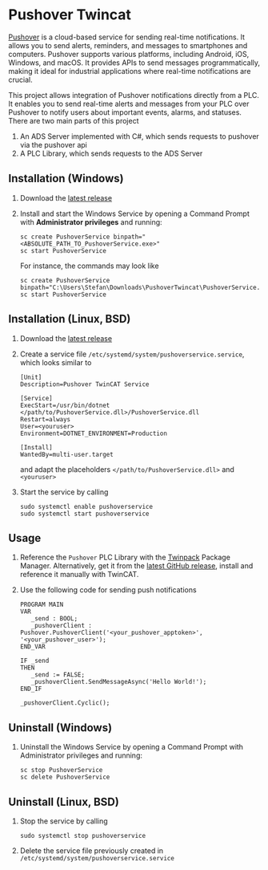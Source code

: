 # Pushover Twincat

[Pushover](https://pushover.net/) is a cloud-based service for sending real-time notifications. It allows you to send alerts, reminders, and messages to smartphones and computers. Pushover supports various platforms, including Android, iOS, Windows, and macOS. It provides APIs to send messages programmatically, making it ideal for industrial applications where real-time notifications are crucial.

This project allows integration of Pushover notifications directly from a PLC. It enables you to send real-time alerts and messages from your PLC over Pushover to notify users about important events, alarms, and statuses.
There are two main parts of this project

1. An ADS Server implemented with C#, which sends requests to pushover via the pushover api
1. A PLC Library, which sends requests to the ADS Server


## Installation (Windows)

1. Download the [latest release](https://github.com/stefanbesler/pushover-cat/releases/latest)

1. Install and start the Windows Service by opening a Command Prompt with **Administrator privileges** and running:


   ```
   sc create PushoverService binpath="<ABSOLUTE_PATH_TO_PushoverService.exe>"
   sc start PushoverService
   ```
   
   For instance, the commands may look like
   ```
   sc create PushoverService binpath="C:\Users\Stefan\Downloads\PushoverTwincat\PushoverService.exe"
   sc start PushoverService
   
   ```
   
## Installation (Linux, BSD)

1. Download the [latest release](https://github.com/stefanbesler/pushover-cat/releases/latest)

1. Create a service file `/etc/systemd/system/pushoverservice.service`, which looks similar to

    ```
    [Unit]
    Description=Pushover TwinCAT Service

    [Service]
    ExecStart=/usr/bin/dotnet </path/to/PushoverService.dll>/PushoverService.dll
    Restart=always
    User=<youruser>
    Environment=DOTNET_ENVIRONMENT=Production

    [Install]
    WantedBy=multi-user.target
    ```

    and adapt the placeholders `</path/to/PushoverService.dll>` and `<youruser>`
  
1. Start the service by calling


   ```
   sudo systemctl enable pushoverservice
   sudo systemctl start pushoverservice
   ```


## Usage

1. Reference the `Pushover` PLC Library with the [Twinpack](https://github.com/Zeugwerk/Twinpack) Package Manager. Alternatively, get it from the [latest GitHub release](https://github.com/stefanbesler/pushover-cat/releases/latest), install and reference it manually with TwinCAT.
   
2. Use the following code for sending push notifications

   ```sti
   PROGRAM MAIN
   VAR
      _send : BOOL;
      _pushoverClient : Pushover.PushoverClient('<your_pushover_apptoken>', '<your_pushover_user>');
   END_VAR
   
   IF _send
   THEN
      _send := FALSE;
      _pushoverClient.SendMessageAsync('Hello World!');
   END_IF
   
   _pushoverClient.Cyclic();
   ```


## Uninstall (Windows)

1. Uninstall the Windows Service by opening a Command Prompt with Administrator privileges and running:

   ```
   sc stop PushoverService
   sc delete PushoverService
   ```

## Uninstall (Linux, BSD)

1. Stop the service by calling

   ```
   sudo systemctl stop pushoverservice
   ```   
1. Delete the service file previously created in `/etc/systemd/system/pushoverservice.service`


